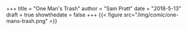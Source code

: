 +++
title = "One Man's Trash"
author = "Sam Pratt"
date = "2018-5-13"
draft = true
showthedate = false
+++
{{< figure src="/img/comic/one-mans-trash.png" >}}